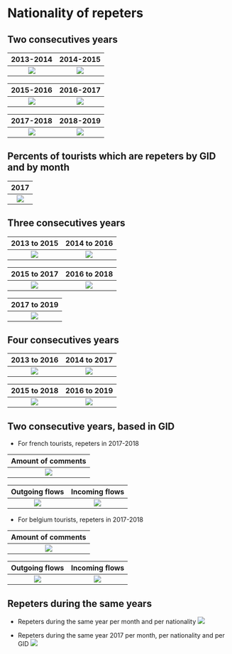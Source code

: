 # Nationality of repeters

## Two consecutives years

2013-2014             |  2014-2015  
:-------------------------:|:-------------------------:
![](repet1314country.png)  |  ![](repet1415country.png)


2015-2016               |  2016-2017  
:-------------------------:|:-------------------------:
![](repet1516country.png)  |  ![](repet1617country.png)


2017-2018             |  2018-2019  
:-------------------------:|:-------------------------:
![](repet1718country.png)  |  ![](repet1819country.png)

## Percents of tourists which are repeters by GID and by month

2017              | 
:-------------------------:|
![](repeterperc.png)  |  
 	

## Three consecutives years

2013 to 2015            |  2014 to 2016    
:-------------------------:|:-------------------------:
![](repeters13-15country.png)  |  ![](repeters14-16country.png)


2015 to 2017               | 2016 to 2018  
:-------------------------:|:-------------------------:
![](repeters15-17country.png)  |  ![](repeters16-18country.png)


2017 to 2019              | 
:-------------------------:|
![](repeters17-19country.png)  |  

## Four consecutives years

2013 to 2016            |  2014 to 2017    
:-------------------------:|:-------------------------:
![](repet13-16country.png)  |  ![](repet14-17country.png)


2015 to 2018               | 2016 to 2019  
:-------------------------:|:-------------------------:
![](repet15-18country.png)  |  ![](repet16-19country.png)

## Two consecutive years, based in GID

- For french tourists, repeters in 2017-2018

Amount of comments           | 
:-------------------------:|
![](repet1718france.png)  |


Outgoing flows              | Incoming flows 
:-------------------------:|:-------------------------:
![](repet1718franceflow.png)  |  ![](repet1718franceinv.png)


- For belgium tourists, repeters in 2017-2018

Amount of comments           | 
:-------------------------:|
![](repet1718belgium.png)  |


Outgoing flows              | Incoming flows 
:-------------------------:|:-------------------------:
![](repet1718belgiumflow.png)  |  ![](repet1718belgiuminv.png)

## Repeters during the same years

- Repeters during the same year per month and per nationality
![](repetersameyearcountry.png) 

- Repeters during the same year 2017 per month, per nationality and per GID
![](repetersameyear2017GID.png) 

